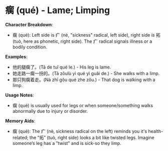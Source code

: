 # **瘸 (qué) - Lame; Limping**

**Character Breakdown**:  
- 瘸 (qué): Left side is 疒 (nè, "sickness" radical, left side), right side is 拓 (tuò, here as phonetic, right side). The 疒 radical signals illness or a bodily condition.

**Examples**:  
- 他的腿瘸了。(Tā de tuǐ qué le.) - His leg is lame.  
- 她走路一瘸一拐的。(Tā zǒulù yì qué yì guǎi de.) - She walks with a limp.  
- 那只狗瘸着走。(Nà zhī gǒu qué zhe zǒu.) - That dog is walking with a limp.

**Usage Notes**:  
- 瘸 (qué) is usually used for legs or when someone/something walks abnormally due to injury or disorder.

**Memory Aids**:  
- 瘸 (qué): The 疒 (nè, sickness radical on the left) reminds you it's health-related; the “拓” (tuò, right side) looks a bit like twisted legs. Imagine someone’s leg has a "twist" and is sick-so they limp.
